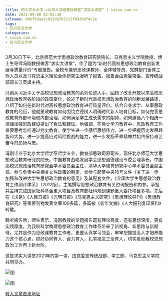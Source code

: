 ```yaml
---
title: 四川农业大学->北师大冯刚教授做客“求实大讲堂” | sicau.com.cn
date: 2021-09-08 02:02:30
urlname: 046f5dae5cd15da7b5c22f092b9f4c2e
tags: 
- 四川农业大学
categories:
- sicau.com.cn
- 四川农业大学
---
```

3月30日下午，北京师范大学思想政治教育研究院院长，马克思主义学院教授、博士生导师冯刚教授做客“求实大讲堂”，作了题为“新时代高校思想政治教育创新发展与质量评价”专题报告。全校专兼职思政课教师、全体辅导员、党群部门全体工作人员以及马克思主义理论全体研究生凝听了报告。报告会由党委常委、宣传统战部部长江英飒主持。

冯刚从习近平关于高校思想政治教育的系列论述入手，回顾了改革开放以来高校思想政治教育各阶段的政策变化，论述了新时代高校思想政治教育的创新发展路径，介绍了如何在新时代对高校思想政治教育进行质量评价。结合自身求学、从事思政教育的经历，他就思政教育如何围绕立德树人明确时代新人培育目标，如何完善思政教育外部环境和内部治理，如何满足学生成长需求的期待，如何遵循八个相统一规律加强思政建设提出了看法和建议。他强调，在党史学习教育中，思政教育工作者要思考怎样通过党史教育，使学生进一步感悟思想伟力，进一步把握历史发展趋势和大势，进一步提高应对风险挑战的能力，进一步发扬革命精神并始终保持艰苦奋斗的昂扬斗志。

冯刚毕业于北京大学哲学系哲学专业，教育部思政司原司长，现任北京师范大学思想政治教育研究院院长，中国教育战略发展学会思想道德建设专委会理事长，中国高校思想政治教育研究会学术委员会主任，清华大学德育研究中心学术委员会副主任。参与负责中央相关文件政策的制定，曾参与起草中央16号文件《关于进一步加强和改进大学生思想政治教育的意见》及其配套文件，《全国大学生思想政治教育工作测评体系》（2012版），主笔撰写思想政治教育有关咨询报告和内参。承担并主持完成国家社科基金重大项目及教育部社科规划课题重大委托项目多项。先后在《求是》《人民日报》《光明日报》《马克思主义研究》《思想理论导刊》《思想教育研究》等重要刊物发表文章100多篇，多篇被《新华文摘》《人大报刊复印资料》转载。

聆听报告后，师生表示，冯刚教授的专题报告既有理论高度，还有思想深度，更有实践厚度，为我校科学构建思想政治教育工作体系带来了新视角、新思路与新期待。尤其是作为思政课教育工作者，更要认真学习领会，牢牢把握提高人才培养能力这个核心点，抓好协同育人、合力育人，扎实推进三全育人，切实推动我校思想政治工作再上新台阶。

这是求实大讲堂2021年的第一讲，由党委宣传统战部、学工部、马克思主义学院共同举办。

![图](https://news.sicau.edu.cn/__local/3/E1/AB/1310F3DB8D9F1B0C527BBC819F0_43479BFF_12914.jpg)

![图](https://news.sicau.edu.cn/__local/6/5F/D3/D3FFDEEB5AD732E0A6E0302B606_F9175562_17066.jpg)

[转入文章首发地址](https://news.sicau.edu.cn/info/1135/61390.htm)